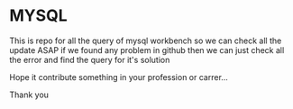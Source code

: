 # MYSQL

This is repo for all the query of mysql workbench so we can check all the update ASAP if we found any problem in github then we can just check all the error and find the query for it's solution

Hope it contribute something in your profession or carrer...

Thank you
